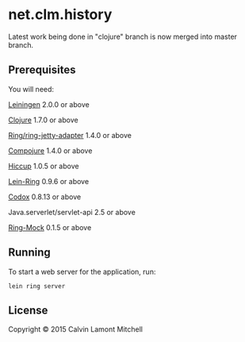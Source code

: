 # net.clm.history

Latest work being done in "clojure" branch is now merged into master branch.

## Prerequisites

You will need:

 [Leiningen][] 2.0.0 or above
 
 [Clojure][] 1.7.0 or above
 
 [Ring/ring-jetty-adapter][] 1.4.0 or above
 
 [Compojure][] 1.4.0 or above
 
 [Hiccup][] 1.0.5 or above
 
 [Lein-Ring][] 0.9.6 or above
 
 [Codox][] 0.8.13 or above
 
 Java.serverlet/servlet-api 2.5 or above
 
 [Ring-Mock][] 0.1.5 or above

[Leiningen]: https://github.com/technomancy/leiningen
[Clojure]: https://github.com/clojure/clojure
[Ring/ring-jetty-adapter]: https://github.com/ring-clojure/ring
[Compojure]: https://github.com/weavejester/compojure
[Hiccup]: https://github.com/weavejester/hiccup
[Lein-Ring]: https://github.com/weavejester/lein-ring
[Codox]: https://github.com/weavejester/codox
[Ring-Mock]: https://github.com/weavejester/ring-mock

## Running

To start a web server for the application, run:

    lein ring server

## License

Copyright © 2015 Calvin Lamont Mitchell
